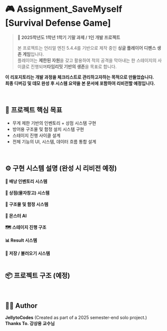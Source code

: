 # 🎮 Assignment_SaveMyself [Survival Defense Game]

> **📝 2025학년도 1학년 1학기 기말 과제 / 1인 개발 프로젝트**
>
> 본 프로젝트는 언리얼 엔진 5.4.4를 기반으로 제작 중인 **싱글 플레이어 디펜스 생존 게임**입니다.  
> 플레이어는 **제한된 자원**을 갖고 활용하여 적의 공격을 막아내는 한 스테이지의 사이클로 진행되며**타임리밋 기반의 생존**을 목표로 합니다.

**이 리포지토리는 개발 과정을 체크리스트로 관리하고자하는 목적으로 만들었습니다.**  
**최종 디버깅 및 데모 완성 후 시스템 요약을 본 문서에 포함하여 리비전할 예정입니다.**  

<br>

## 🎯 프로젝트 핵심 목표
 - 무게 제한 기반의 인벤토리 + 상점 시스템 구현
 - 방어용 구조물 및 함정 설치 시스템 구현
 - 스테이지 진행 사이클 설계
 - 전체 기능의 UI, 시스템, 데이터 흐름 통합 설계

<br>

## ⚙️ 구현 시스템 설명 (완성 시 리비전 예정)

**🎒 배낭 인벤토리 시스템**  
<br>
**🏪 상점(물자창고) 시스템**  
<br>
**🧱 구조물 및 함정 시스템**  
<br>
**👾 몬스터 AI**  
<br>
**🗺️ 스테이지 진행 구조**  
<br> 
**📊 Result 시스템**  
<br>
**💾 저장 / 불러오기 시스템**  
<br> 

## 📦 프로젝트 구조 (예정)

<br>

## 🧑‍💻 Author
  **JellytoCodes** (Created as part of a 2025 semester-end solo project.)  
  **Thanks To. 강상용 교수님**  
